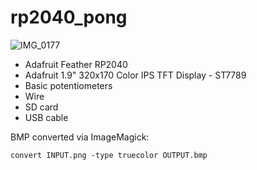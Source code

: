 # rp2040_pong

![IMG_0177](https://user-images.githubusercontent.com/56702533/177210177-99a391de-5586-4496-980f-2de0833c8f42.jpeg)

* Adafruit Feather RP2040
* Adafruit 1.9" 320x170 Color IPS TFT Display - ST7789
* Basic potentiometers
* Wire
* SD card
* USB cable


BMP converted via ImageMagick:
```
convert INPUT.png -type truecolor OUTPUT.bmp
```
